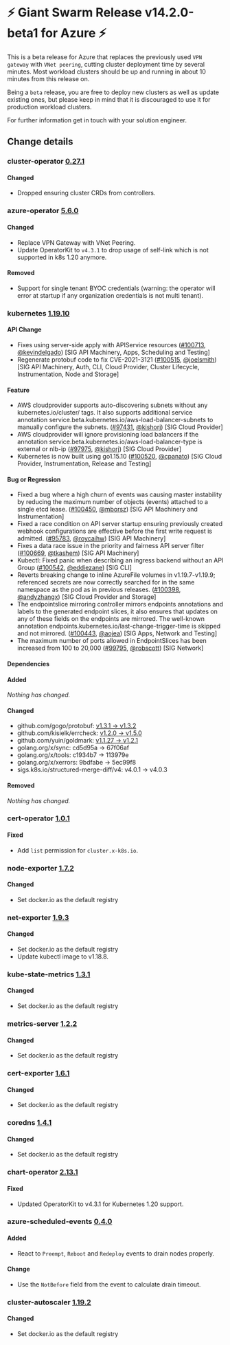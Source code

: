 # :zap: Giant Swarm Release v14.2.0-beta1 for Azure :zap:

This is a beta release for Azure that replaces the previously used `VPN gateway` with `VNet peering`, cutting cluster deployment time
by several minutes. Most workload clusters should be up and running in about 10 minutes from this release on.

Being a `beta` release, you are free to deploy new clusters as well as update existing ones, but please keep in mind that it is discouraged
to use it for production workload clusters.

For further information get in touch with your solution engineer.

## Change details


### cluster-operator [0.27.1](https://github.com/giantswarm/cluster-operator/releases/tag/v0.27.1)

#### Changed
- Dropped ensuring cluster CRDs from controllers.



### azure-operator [5.6.0](https://github.com/giantswarm/azure-operator/releases/tag/v5.6.0)

#### Changed
- Replace VPN Gateway with VNet Peering.
- Update OperatorKit to `v4.3.1` to drop usage of self-link which is not supported in k8s 1.20 anymore.
#### Removed
- Support for single tenant BYOC credentials (warning: the operator will error at startup if any organization credentials is not multi tenant).



### kubernetes [1.19.10](https://github.com/kubernetes/kubernetes/releases/tag/v1.19.10)

#### API Change
- Fixes using server-side apply with APIService resources ([#100713](https://github.com/kubernetes/kubernetes/pull/100713), [@kevindelgado](https://github.com/kevindelgado)) [SIG API Machinery, Apps, Scheduling and Testing]
- Regenerate protobuf code to fix CVE-2021-3121 ([#100515](https://github.com/kubernetes/kubernetes/pull/100515), [@joelsmith](https://github.com/joelsmith)) [SIG API Machinery, Auth, CLI, Cloud Provider, Cluster Lifecycle, Instrumentation, Node and Storage]
#### Feature
- AWS cloudprovider supports auto-discovering subnets without any kubernetes.io/cluster/<clusterName> tags. It also supports additional service annotation service.beta.kubernetes.io/aws-load-balancer-subnets to manually configure the subnets. ([#97431](https://github.com/kubernetes/kubernetes/pull/97431), [@kishorj](https://github.com/kishorj)) [SIG Cloud Provider]
- AWS cloudprovider will ignore provisioning load balancers if the annotation service.beta.kubernetes.io/aws-load-balancer-type is external or nlb-ip ([#97975](https://github.com/kubernetes/kubernetes/pull/97975), [@kishorj](https://github.com/kishorj)) [SIG Cloud Provider]
- Kubernetes is now built using go1.15.10 ([#100520](https://github.com/kubernetes/kubernetes/pull/100520), [@cpanato](https://github.com/cpanato)) [SIG Cloud Provider, Instrumentation, Release and Testing]
#### Bug or Regression
- Fixed a bug where a high churn of events was causing master instability by reducing the maximum number of objects (events) attached to a single etcd lease. ([#100450](https://github.com/kubernetes/kubernetes/pull/100450), [@mborsz](https://github.com/mborsz)) [SIG API Machinery and Instrumentation]
- Fixed a race condition on API server startup ensuring previously created webhook configurations are effective before the first write request is admitted. ([#95783](https://github.com/kubernetes/kubernetes/pull/95783), [@roycaihw](https://github.com/roycaihw)) [SIG API Machinery]
- Fixes a data race issue in the priority and fairness API server filter ([#100669](https://github.com/kubernetes/kubernetes/pull/100669), [@tkashem](https://github.com/tkashem)) [SIG API Machinery]
- Kubectl: Fixed panic when describing an ingress backend without an API Group ([#100542](https://github.com/kubernetes/kubernetes/pull/100542), [@eddiezane](https://github.com/eddiezane)) [SIG CLI]
- Reverts breaking change to inline AzureFile volumes in v1.19.7-v1.19.9; referenced secrets are now correctly searched for in the same namespace as the pod as in previous releases. ([#100398](https://github.com/kubernetes/kubernetes/pull/100398), [@andyzhangx](https://github.com/andyzhangx)) [SIG Cloud Provider and Storage]
- The endpointslice mirroring controller mirrors endpoints annotations and labels to the generated endpoint slices, it also ensures that updates on any of these fields on the endpoints are mirrored. 
  The well-known annotation endpoints.kubernetes.io/last-change-trigger-time is skipped and not mirrored. ([#100443](https://github.com/kubernetes/kubernetes/pull/100443), [@aojea](https://github.com/aojea)) [SIG Apps, Network and Testing]
- The maximum number of ports allowed in EndpointSlices has been increased from 100 to 20,000 ([#99795](https://github.com/kubernetes/kubernetes/pull/99795), [@robscott](https://github.com/robscott)) [SIG Network]
#### Dependencies
#### Added
_Nothing has changed._
#### Changed
- github.com/gogo/protobuf: [v1.3.1 → v1.3.2](https://github.com/gogo/protobuf/compare/v1.3.1...v1.3.2)
- github.com/kisielk/errcheck: [v1.2.0 → v1.5.0](https://github.com/kisielk/errcheck/compare/v1.2.0...v1.5.0)
- github.com/yuin/goldmark: [v1.1.27 → v1.2.1](https://github.com/yuin/goldmark/compare/v1.1.27...v1.2.1)
- golang.org/x/sync: cd5d95a → 67f06af
- golang.org/x/tools: c1934b7 → 113979e
- golang.org/x/xerrors: 9bdfabe → 5ec99f8
- sigs.k8s.io/structured-merge-diff/v4: v4.0.1 → v4.0.3
#### Removed
_Nothing has changed._



### cert-operator [1.0.1](https://github.com/giantswarm/cert-operator/releases/tag/v1.0.1)

#### Fixed
- Add `list` permission for `cluster.x-k8s.io`.



### node-exporter [1.7.2](https://github.com/giantswarm/node-exporter-app/releases/tag/v1.7.2)

#### Changed
- Set docker.io as the default registry



### net-exporter [1.9.3](https://github.com/giantswarm/net-exporter/releases/tag/v1.9.3)

#### Changed
- Set docker.io as the default registry
- Update kubectl image to v1.18.8.



### kube-state-metrics [1.3.1](https://github.com/giantswarm/kube-state-metrics-app/releases/tag/v1.3.1)

#### Changed
- Set docker.io as the default registry



### metrics-server [1.2.2](https://github.com/giantswarm/metrics-server-app/releases/tag/v1.2.2)

#### Changed
- Set docker.io as the default registry



### cert-exporter [1.6.1](https://github.com/giantswarm/cert-exporter/releases/tag/v1.6.1)

#### Changed
- Set docker.io as the default registry



### coredns [1.4.1](https://github.com/giantswarm/coredns-app/releases/tag/v1.4.1)

#### Changed
- Set docker.io as the default registry



### chart-operator [2.13.1](https://github.com/giantswarm/chart-operator/releases/tag/v2.13.1)

#### Fixed
- Updated OperatorKit to v4.3.1 for Kubernetes 1.20 support.



### azure-scheduled-events [0.4.0](https://github.com/giantswarm/azure-scheduled-events/releases/tag/v0.4.0)

#### Added
- React to `Preempt`, `Reboot` and `Redeploy` events to drain nodes properly.
#### Change
- Use the `NotBefore` field from the event to calculate drain timeout.



### cluster-autoscaler [1.19.2](https://github.com/giantswarm/cluster-autoscaler-app/releases/tag/v1.19.2)

#### Changed
- Set docker.io as the default registry



